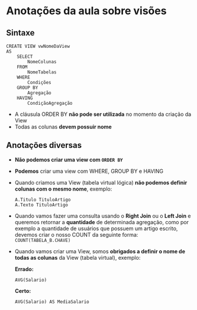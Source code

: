 # Anotações da aula sobre visões

## Sintaxe
```
CREATE VIEW vwNomeDaView
AS
	SELECT
		NomeColunas
	FROM
		NomeTabelas
	WHERE
		Condições
	GROUP BY
		Agregação
	HAVING
		CondiçãoAgregação
```

- A cláusula ORDER BY **não pode ser utilizada** no momento da criação da View
- Todas as colunas **devem possuir nome**

## Anotações diversas
- **Não podemos criar uma view com `ORDER BY`**
- **Podemos** criar uma view com WHERE, GROUP BY e HAVING
- Quando criamos uma View (tabela virtual lógica) **não podemos definir colunas com o mesmo nome**, exemplo:
	```
	A.Titulo TituloArtigo
	A.Texto TituloArtigo
	```
- Quando vamos fazer uma consulta usando o **Right Join** ou o **Left Join** e queremos retornar a **quantidade** de determinada agregação, como por exemplo a quantidade de usuários que possuem um artigo escrito, devemos criar o nosso COUNT da seguinte forma:
	`COUNT(TABELA_B.CHAVE)`

- Quando vamos criar uma View, somos **obrigados a definir o nome de todas as colunas** da View (tabela virtual), exemplo:


	**Errado:**

	`AVG(Salario)`

	**Certo:**

	`AVG(Salario) AS MediaSalario`

